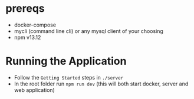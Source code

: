 # prereqs
- docker-compose
- mycli (command line cli) or any mysql client of your choosing
- npm v13.12

# Running the Application
- Follow the `Getting Started` steps in `./server`
- In the root folder run `npm run dev` (this will both start docker, server and web application)